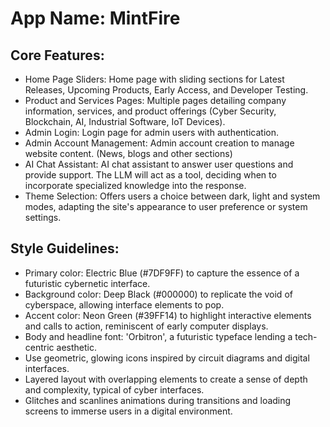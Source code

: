 # **App Name**: MintFire

## Core Features:

- Home Page Sliders: Home page with sliding sections for Latest Releases, Upcoming Products, Early Access, and Developer Testing.
- Product and Services Pages: Multiple pages detailing company information, services, and product offerings (Cyber Security, Blockchain, AI, Industrial Software, IoT Devices).
- Admin Login: Login page for admin users with authentication.
- Admin Account Management: Admin account creation to manage website content. (News, blogs and other sections)
- AI Chat Assistant: AI chat assistant to answer user questions and provide support. The LLM will act as a tool, deciding when to incorporate specialized knowledge into the response.
- Theme Selection: Offers users a choice between dark, light and system modes, adapting the site's appearance to user preference or system settings.

## Style Guidelines:

- Primary color: Electric Blue (#7DF9FF) to capture the essence of a futuristic cybernetic interface.
- Background color: Deep Black (#000000) to replicate the void of cyberspace, allowing interface elements to pop.
- Accent color: Neon Green (#39FF14) to highlight interactive elements and calls to action, reminiscent of early computer displays.
- Body and headline font: 'Orbitron', a futuristic typeface lending a tech-centric aesthetic.
- Use geometric, glowing icons inspired by circuit diagrams and digital interfaces.
- Layered layout with overlapping elements to create a sense of depth and complexity, typical of cyber interfaces.
- Glitches and scanlines animations during transitions and loading screens to immerse users in a digital environment.